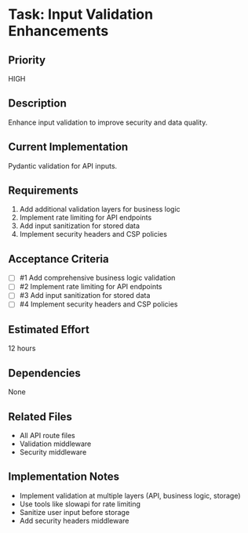 # Task: Input Validation Enhancements

## Priority
HIGH

## Description
Enhance input validation to improve security and data quality.

## Current Implementation
Pydantic validation for API inputs.

## Requirements
1. Add additional validation layers for business logic
2. Implement rate limiting for API endpoints
3. Add input sanitization for stored data
4. Implement security headers and CSP policies

## Acceptance Criteria
<!-- AC:BEGIN -->
- [ ] #1 Add comprehensive business logic validation
- [ ] #2 Implement rate limiting for API endpoints
- [ ] #3 Add input sanitization for stored data
- [ ] #4 Implement security headers and CSP policies
<!-- AC:END -->

## Estimated Effort
12 hours

## Dependencies
None

## Related Files
- All API route files
- Validation middleware
- Security middleware

## Implementation Notes
- Implement validation at multiple layers (API, business logic, storage)
- Use tools like slowapi for rate limiting
- Sanitize user input before storage
- Add security headers middleware